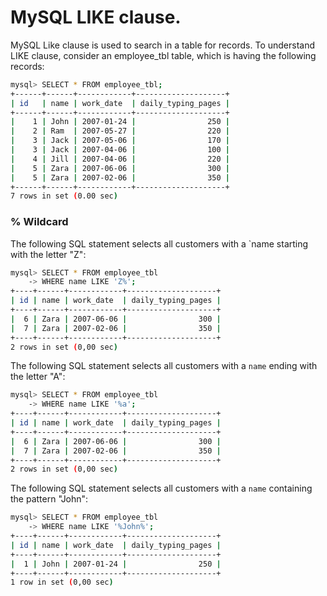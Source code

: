 MySQL LIKE clause. 
====================

MySQL Like clause is used to search in a table for records. To understand LIKE clause, consider an employee_tbl table, which is having the following records:

```bash
mysql> SELECT * FROM employee_tbl;
+------+------+------------+--------------------+
| id   | name | work_date  | daily_typing_pages |
+------+------+------------+--------------------+
|    1 | John | 2007-01-24 |                250 |
|    2 | Ram  | 2007-05-27 |                220 |
|    3 | Jack | 2007-05-06 |                170 |
|    3 | Jack | 2007-04-06 |                100 |
|    4 | Jill | 2007-04-06 |                220 |
|    5 | Zara | 2007-06-06 |                300 |
|    5 | Zara | 2007-02-06 |                350 |
+------+------+------------+--------------------+
7 rows in set (0.00 sec)
```

### % Wildcard

The following SQL statement selects all customers with a `name starting with the letter "Z":

```bash 
mysql> SELECT * FROM employee_tbl
    -> WHERE name LIKE 'Z%';
+----+------+------------+--------------------+
| id | name | work_date  | daily_typing_pages |
+----+------+------------+--------------------+
|  6 | Zara | 2007-06-06 |                300 |
|  7 | Zara | 2007-02-06 |                350 |
+----+------+------------+--------------------+
2 rows in set (0,00 sec)
```

The following SQL statement selects all customers with a `name` ending with the letter "A":

```bash
mysql> SELECT * FROM employee_tbl  
    -> WHERE name LIKE '%a';
+----+------+------------+--------------------+
| id | name | work_date  | daily_typing_pages |
+----+------+------------+--------------------+
|  6 | Zara | 2007-06-06 |                300 |
|  7 | Zara | 2007-02-06 |                350 |
+----+------+------------+--------------------+
2 rows in set (0,00 sec)
```

The following SQL statement selects all customers with a `name` containing the pattern "John":

```bash
mysql> SELECT * FROM employee_tbl 
    -> WHERE name LIKE '%John%';
+----+------+------------+--------------------+
| id | name | work_date  | daily_typing_pages |
+----+------+------------+--------------------+
|  1 | John | 2007-01-24 |                250 |
+----+------+------------+--------------------+
1 row in set (0,00 sec)
```